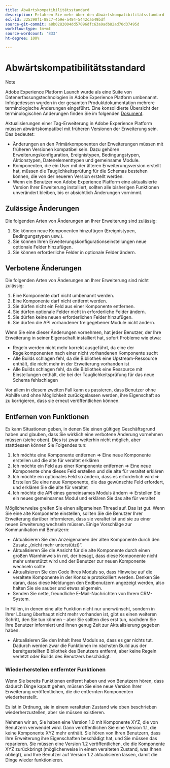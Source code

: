 ```yaml
---
title: Abwärtskompatibilitätsstandard
description: Erfahren Sie mehr über den Abwärtskompatibilitätsstandard in Adobe Experience Platform, der sicherstellt, dass aktualisierte Versionen von Tag-Erweiterungen mit früheren Versionen kompatibel sind.
exl-id: 325390f1-88c7-4b9e-a484-5442ca649bdf
source-git-commit: a8b0282004dd57096dfc63a9adb82ad70d37495d
workflow-type: tm+mt
source-wordcount: '833'
ht-degree: 100%

---
```


# Abwärtskompatibilitätsstandard

>[!NOTE]
>
>Adobe Experience Platform Launch wurde als eine Suite von Datenerfassungstechnologien in Adobe Experience Platform umbenannt. Infolgedessen wurden in der gesamten Produktdokumentation mehrere terminologische Änderungen eingeführt. Eine konsolidierte Übersicht der terminologischen Änderungen finden Sie im folgenden [Dokument](../term-updates.md).

Aktualisierungen einer Tag-Erweiterung in Adobe Experience Platform müssen abwärtskompatibel mit früheren Versionen der Erweiterung sein. Das bedeutet:

* Änderungen an den Primärkomponenten der Erweiterungen müssen mit früheren Versionen kompatibel sein. Dazu gehören Erweiterungskonfiguration, Ereignistypen, Bedingungstypen, Aktionstypen, Datenelementtypen und gemeinsame Module.
* Komponenten, die ein User mit der älteren Erweiterungsversion erstellt hat, müssen die Tauglichkeitsprüfung für die Schemas bestehen können, die von der neueren Version erstellt werden.
* Wenn ein Benutzer von Adobe Experience Platform eine aktualisierte Version Ihrer Erweiterung installiert, sollten alle bisherigen Funktionen unverändert bleiben, bis er absichtlich Änderungen vornimmt.

## Zulässige Änderungen

Die folgenden Arten von Änderungen an Ihrer Erweiterung sind zulässig:

1. Sie können neue Komponenten hinzufügen (Ereignistypen, Bedingungstypen usw.).
1. Sie können Ihren Erweiterungskonfigurationseinstellungen neue optionale Felder hinzufügen.
1. Sie können erforderliche Felder in optionale Felder ändern.

## Verbotene Änderungen

Die folgenden Arten von Änderungen an Ihrer Erweiterung sind nicht zulässig:

1. Eine Komponente darf nicht umbenannt werden.
1. Eine Komponente darf nicht entfernt werden.
1. Sie dürfen nicht ein Feld aus einer Komponente entfernen.
1. Sie dürfen optionale Felder nicht in erforderliche Felder ändern.
1. Sie dürfen keine neuen erforderlichen Felder hinzufügen.
1. Sie dürfen die API vorhandener freigegebener Module nicht ändern.

Wenn Sie eine dieser Änderungen vornehmen, hat jeder Benutzer, der Ihre Erweiterung in seiner Eigenschaft installiert hat, sofort Probleme wie etwa:

* Regeln werden nicht mehr korrekt ausgeführt, da eine der Regelkomponenten nach einer nicht vorhandenen Komponente sucht
* Alle Builds schlagen fehl, da die Bibliothek eine Upstream-Ressource enthält, die nicht mehr in der Erweiterung vorhanden ist
* Alle Builds schlagen fehl, da die Bibliothek eine Ressource mit Einstellungen enthält, die bei der Tauglichkeitsprüfung für das neue Schema fehlschlagen

Vor allem in diesem zweiten Fall kann es passieren, dass Benutzer ohne Abhilfe und ohne Möglichkeit zurückgelassen werden, ihre Eigenschaft so zu korrigieren, dass sie erneut veröffentlichen können.

## Entfernen von Funktionen

Es kann Situationen geben, in denen Sie einen gültigen Geschäftsgrund haben und glauben, dass Sie wirklich eine verbotene Änderung vornehmen müssen (siehe oben). Dies ist zwar weiterhin nicht möglich, aber stattdessen können Sie Folgendes tun:

1. Ich möchte eine Komponente entfernen => Eine neue Komponente erstellen und die alte für veraltet erklären
1. Ich möchte ein Feld aus einer Komponente entfernen => Eine neue Komponente ohne dieses Feld erstellen und die alte für veraltet erklären
1. Ich möchte ein optionales Feld so ändern, dass es erforderlich wird => Erstellen Sie eine neue Komponente, die das gewünschte Feld erfordert, und erklären Sie die alte für veraltet
1. Ich möchte die API eines gemeinsames Moduls ändern => Erstellen Sie ein neues gemeinsames Modul und erklären Sie das alte für veraltet

Möglicherweise greifen Sie einen allgemeinen Thread auf. Das ist gut. Wenn Sie eine alte Komponente einstellen, sollten Sie die Benutzer Ihrer Erweiterung darüber informieren, dass sie veraltet ist und sie zu einer neuen Erweiterung wechseln müssen.  Einige Vorschläge zur Kommunikation mit Benutzern:

* Aktualisieren Sie den Anzeigenamen der alten Komponente durch den Zusatz „(nicht mehr unterstützt)“.
* Aktualisieren Sie die Ansicht für die alte Komponente durch einen großen Warnhinweis in rot, der besagt, dass diese Komponente nicht mehr unterstützt wird und der Benutzer zur neuen Komponente wechseln sollte.
* Aktualisieren Sie den Code Ihres Moduls so, dass Hinweise auf die veraltete Komponente in der Konsole protokolliert werden.  Denken Sie daran, dass diese Meldungen den Endbenutzern angezeigt werden, also halten Sie sie sauber und etwas allgemein.
* Senden Sie nette, freundliche E-Mail-Nachrichten von Ihrem CRM-System.

In Fällen, in denen eine alte Funktion nicht nur unerwünscht, sondern in Ihrer Lösung überhaupt nicht mehr vorhanden ist, gibt es einen weiteren Schritt, den Sie tun können – aber Sie sollten dies erst tun, nachdem Sie Ihre Benutzer informiert und ihnen genug Zeit zur Aktualisierung gegeben haben.

* Aktualisieren Sie den Inhalt Ihres Moduls so, dass es gar nichts tut. Dadurch werden zwar die Funktionen im nächsten Build aus der bereitgestellten Bibliothek des Benutzers entfernt, aber keine Regeln verletzt oder Builds des Benutzers beschädigt.

### Wiederherstellen entfernter Funktionen

Wenn Sie bereits Funktionen entfernt haben und von Benutzern hören, dass dadurch Dinge kaputt gehen, müssen Sie eine neue Version Ihrer Erweiterung veröffentlichen, die die entfernten Komponenten wiederherstellt.

Es ist in Ordnung, sie in einem veralteten Zustand wie oben beschrieben wiederherzustellen, aber sie müssen existieren.

Nehmen wir an, Sie haben eine Version 1.0 mit Komponente XYZ, die von Benutzern verwendet wird. Dann veröffentlichen Sie eine Version 1.1, die keine Komponente XYZ mehr enthält. Sie hören von Ihren Benutzern, dass Ihre Erweiterung ihre Eigenschaften beschädigt hat, und Sie müssen das reparieren. Sie müssen eine Version 1.2 veröffentlichen, die die Komponente XYZ zurückbringt (möglicherweise in einem veralteten Zustand, was Ihnen obliegt), und Ihre Benutzer auf Version 1.2 aktualisieren lassen, damit die Dinge wieder funktionieren.
